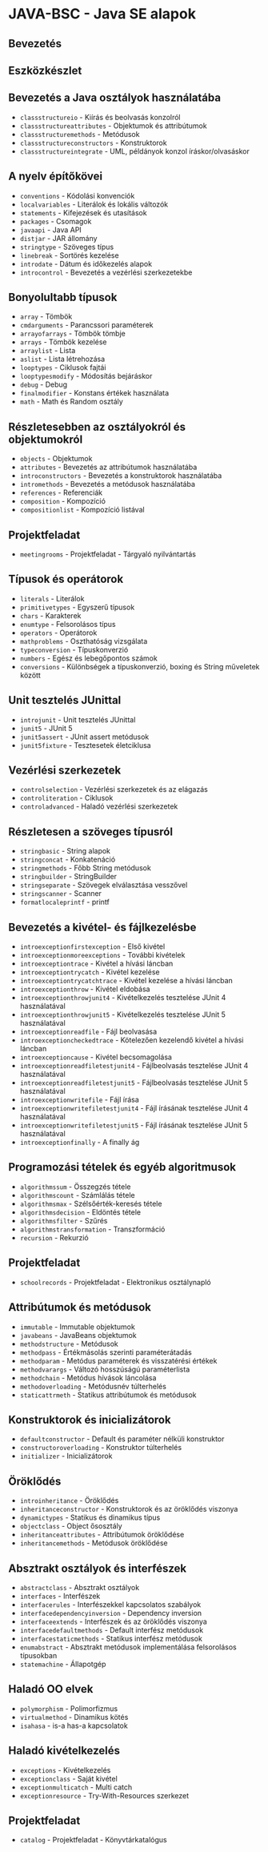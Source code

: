 # JAVA-BSC - Java SE alapok


## Bevezetés


## Eszközkészlet


## Bevezetés a Java osztályok használatába

* `classstructureio` - Kiírás és beolvasás konzolról
* `classstructureattributes` - Objektumok és attribútumok
* `classstructuremethods` - Metódusok
* `classstructureconstructors` - Konstruktorok
* `classstructureintegrate` - UML, példányok konzol íráskor/olvasáskor

## A nyelv építőkövei

* `conventions` - Kódolási konvenciók
* `localvariables` - Literálok és lokális változók
* `statements` - Kifejezések és utasítások
* `packages` - Csomagok
* `javaapi` - Java API
* `distjar` - JAR állomány
* `stringtype` - Szöveges típus
* `linebreak` - Sortörés kezelése
* `introdate` - Dátum és időkezelés alapok
* `introcontrol` - Bevezetés a vezérlési szerkezetekbe

## Bonyolultabb típusok

* `array` - Tömbök
* `cmdarguments` - Parancssori paraméterek
* `arrayofarrays` - Tömbök tömbje
* `arrays` - Tömbök kezelése
* `arraylist` - Lista
* `aslist` - Lista létrehozása
* `looptypes` - Ciklusok fajtái
* `looptypesmodify` - Módosítás bejáráskor
* `debug` - Debug
* `finalmodifier` - Konstans értékek használata
* `math` - Math és Random osztály

## Részletesebben az osztályokról és objektumokról

* `objects` - Objektumok
* `attributes` - Bevezetés az attribútumok használatába
* `introconstructors` - Bevezetés a konstruktorok használatába
* `intromethods` - Bevezetés a metódusok használatába
* `references` - Referenciák
* `composition` - Kompozíció
* `compositionlist` - Kompozíció listával

## Projektfeladat

* `meetingrooms` - Projektfeladat - Tárgyaló nyilvántartás

## Típusok és operátorok

* `literals` - Literálok
* `primitivetypes` - Egyszerű típusok
* `chars` - Karakterek
* `enumtype` - Felsorolásos típus
* `operators` - Operátorok
* `mathproblems` - Oszthatóság vizsgálata
* `typeconversion` - Típuskonverzió
* `numbers` - Egész és lebegőpontos számok
* `conversions` - Különbségek a típuskonverzió, boxing és String műveletek között

## Unit tesztelés JUnittal

* `introjunit` - Unit tesztelés JUnittal
* `junit5` - JUnit 5
* `junit5assert` - JUnit assert metódusok
* `junit5fixture` - Tesztesetek életciklusa

## Vezérlési szerkezetek

* `controlselection` - Vezérlési szerkezetek és az elágazás
* `controliteration` - Ciklusok
* `controladvanced` - Haladó vezérlési szerkezetek

## Részletesen a szöveges típusról

* `stringbasic` - String alapok
* `stringconcat` - Konkatenáció
* `stringmethods` - Főbb String metódusok
* `stringbuilder` - StringBuilder
* `stringseparate` - Szövegek elválasztása vesszővel
* `stringscanner` - Scanner
* `formatlocaleprintf` - printf

## Bevezetés a kivétel- és fájlkezelésbe

* `introexceptionfirstexception` - Első kivétel
* `introexceptionmoreexceptions` - További kivételek
* `introexceptiontrace` - Kivétel a hívási láncban
* `introexceptiontrycatch` - Kivétel kezelése
* `introexceptiontrycatchtrace` - Kivétel kezelése a hívási láncban
* `introexceptionthrow` - Kivétel eldobása
* `introexceptionthrowjunit4` - Kivételkezelés tesztelése JUnit 4 használatával
* `introexceptionthrowjunit5` - Kivételkezelés tesztelése JUnit 5 használatával
* `introexceptionreadfile` - Fájl beolvasása
* `introexceptioncheckedtrace` - Kötelezően kezelendő kivétel a hívási láncban
* `introexceptioncause` - Kivétel becsomagolása
* `introexceptionreadfiletestjunit4` - Fájlbeolvasás tesztelése JUnit 4 használatával
* `introexceptionreadfiletestjunit5` - Fájlbeolvasás tesztelése JUnit 5 használatával
* `introexceptionwritefile` - Fájl írása
* `introexceptionwritefiletestjunit4` - Fájl írásának tesztelése JUnit 4 használatával
* `introexceptionwritefiletestjunit5` - Fájl írásának tesztelése JUnit 5 használatával
* `introexceptionfinally` - A finally ág

## Programozási tételek és egyéb algoritmusok

* `algorithmssum` - Összegzés tétele
* `algorithmscount` - Számlálás tétele
* `algorithmsmax` - Szélsőérték-keresés tétele
* `algorithmsdecision` - Eldöntés tétele
* `algorithmsfilter` - Szűrés
* `algorithmstransformation` - Transzformáció
* `recursion` - Rekurzió

## Projektfeladat

* `schoolrecords` - Projektfeladat - Elektronikus osztálynapló

## Attribútumok és metódusok

* `immutable` - Immutable objektumok
* `javabeans` - JavaBeans objektumok
* `methodstructure` - Metódusok
* `methodpass` - Értékmásolás szerinti paraméterátadás
* `methodparam` - Metódus paraméterek és visszatérési értékek
* `methodvarargs` - Változó hosszúságú paraméterlista
* `methodchain` - Metódus hívások láncolása
* `methodoverloading` - Metódusnév túlterhelés
* `staticattrmeth` - Statikus attribútumok és metódusok

## Konstruktorok és inicializátorok

* `defaultconstructor` - Default és paraméter nélküli konstruktor
* `constructoroverloading` - Konstruktor túlterhelés
* `initializer` - Inicializátorok

## Öröklődés

* `introinheritance` - Öröklődés
* `inheritanceconstructor` - Konstruktorok és az öröklődés viszonya
* `dynamictypes` - Statikus és dinamikus típus
* `objectclass` - Object ősosztály
* `inheritanceattributes` - Attribútumok öröklődése
* `inheritancemethods` - Metódusok öröklődése

## Absztrakt osztályok és interfészek

* `abstractclass` - Absztrakt osztályok
* `interfaces` - Interfészek
* `interfacerules` - Interfészekkel kapcsolatos szabályok
* `interfacedependencyinversion` - Dependency inversion
* `interfaceextends` - Interfészek és az öröklődés viszonya
* `interfacedefaultmethods` - Default interfész metódusok
* `interfacestaticmethods` - Statikus interfész metódusok
* `enumabstract` - Absztrakt metódusok implementálása felsorolásos típusokban
* `statemachine` - Állapotgép

## Haladó OO elvek

* `polymorphism` - Polimorfizmus
* `virtualmethod` - Dinamikus kötés
* `isahasa` - is-a has-a kapcsolatok

## Haladó kivételkezelés

* `exceptions` - Kivételkezelés
* `exceptionclass` - Saját kivétel
* `exceptionmulticatch` - Multi catch
* `exceptionresource` - Try-With-Resources szerkezet

## Projektfeladat

* `catalog` - Projektfeladat - Könyvtárkatalógus
